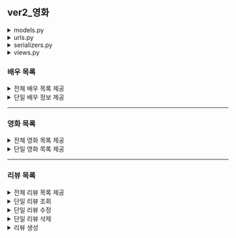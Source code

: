 ## ver2_영화

<details>
  <summary>models.py</summary>

![alt text](image-11.png)
</details>


<details>
  <summary>urls.py</summary>

![alt text](image-12.png)
</details>

<details>
  <summary>serializers.py</summary>

![alt text](image-9.png)

![alt text](image-10.png)
</details>


<details>
  <summary>views.py</summary>

![alt text](image-13.png)

![alt text](image-14.png)
</details>


### 배우 목록
<details>
  <summary>전체 배우 목록 제공</summary>
- [GET] http://127.0.0.1:8000/api/v1/actors/

![alt text](image.png)
</details>


<details>
  <summary>단일 배우 정보 제공</summary>
- [GET] http://127.0.0.1:8000/api/v1/actors/1/

![alt text](image-1.png)
</details>

---

### 영화 목록
<details>
  <summary>전체 영화 목록 제공</summary>
- [GET] http://127.0.0.1:8000/api/v1/movies/

![alt text](image-2.png)
</details>


<details>
  <summary>단일 영화 목록 제공</summary>
- [GET] http://127.0.0.1:8000/api/v1/movies/1/

![alt text](image-3.png)
</details>

---

### 리뷰 목록
<details>
  <summary>전체 리뷰 목록 제공</summary>
- [GET] http://127.0.0.1:8000/api/v1/reviews/

![alt text](image-4.png)
</details>


<details>
  <summary>단일 리뷰 조회</summary>
- [GET] http://127.0.0.1:8000/api/v1/reviews/1/

![alt text](image-5.png)
</details>


<details>
  <summary>단일 리뷰 수정</summary>
- [PUT] http://127.0.0.1:8000/api/v1/reviews/3/

![alt text](image-6.png)
</details>


<details>
  <summary>단일 리뷰 삭제</summary>
- [DELETE] http://127.0.0.1:8000/api/v1/reviews/3/

![alt text](image-7.png)
</details>


<details>
  <summary>리뷰 생성</summary>
- [POST] http://127.0.0.1:8000/api/v1/movies/3/reviews/

![alt text](image-8.png)
</details>
